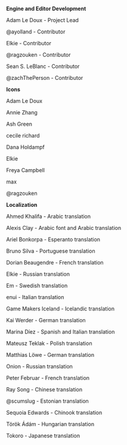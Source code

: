 **Engine and Editor Development**

Adam Le Doux - Project Lead

@ayolland - Contributor

Elkie - Contributor

@ragzouken - Contributor

Sean S. LeBlanc - Contributor

@zachThePerson - Contributor

**Icons**

Adam Le Doux

Annie Zhang

Ash Green

cecile richard

Dana Holdampf

Elkie

Freya Campbell

max

@ragzouken

**Localization**

Ahmed Khalifa - Arabic translation

Alexis Clay - Arabic font and Arabic translation

Ariel Bonkorpa - Esperanto translation

Bruno Silva - Portuguese translation

Dorian Beaugendre - French translation

Elkie - Russian translation

Em - Swedish translation

enui - Italian translation

Game Makers Iceland - Icelandic translation

Kai Werder - German translation

Marina Díez - Spanish and Italian translation

Mateusz Teklak - Polish translation

Matthias Löwe - German translation

Onion - Russian translation

Peter Februar - French translation

Ray Song - Chinese translation

@scumslug - Estonian translation

Sequoia Edwards - Chinook translation

Török Ádám - Hungarian translation

Tokoro - Japanese translation